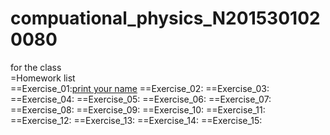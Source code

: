 # compuational_physics_N2015301020080
for the class  
=Homework list  
==Exercise_01:[print your name](temp.py)
==Exercise_02:
==Exercise_03:
==Exercise_04:
==Exercise_05:
==Exercise_06:
==Exercise_07:
==Exercise_08:
==Exercise_09:
==Exercise_10:
==Exercise_11:
==Exercise_12:
==Exercise_13:
==Exercise_14:
==Exercise_15:

